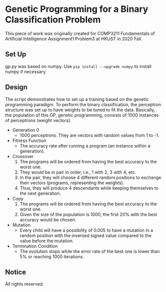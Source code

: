 # Genetic Programming for a Binary Classification Problem
This piece of work was originally created for COMP3211 Fundamentals of Artificial Intelligence Assignment1 Problem3 at HKUST in 2020 Fall.

## Set Up
gp.py was based on numpy. Use `pip install --upgrade numpy` to install numpy if necessary.

## Design
The script demonstrates how to set up a training based on the genetic programming paradigm. To perform the binary classification, the perceptron structure was set up to have weights to be tuned to fit the data. Basically, the population of this GP, genetic programming, consists of 1000 instances of perceptrons (weight vectors).
* Generation 0
  * 1000 perceptrons. They are vectors with random values from 1 to -1.
* Fitness Function
  * The accuracy rate after running a program (an instance within a generation).
* Crossover
  1. The programs will be ordered from having the best accuracy to the worst one.
  2. They would be in pair in order, i.e., 1 with 2, 3 with 4, etc.
  3. In the pair, they will choose 4 different random positions to exchange their vectors (programs, representing the weights).
  4. Thus, they will produce 4 descendants while keeping themselves to the next generation.
* Copy
  1. The programs will be ordered from having the best accuracy to the worst one.
  2.  Given the size of the population is 1000, the first 20% with the best accuracy would be chosen.
* Mutation
  * Every child will have a possibility of 0.005 to have a mutation in a random position with the inversed signed value compared to the value before the mutation.
* Termination Condition
  * The evolution stops while the error rate of the best one is lower than 5% or reaching 1000 iterations.

## Notice
All rights reserved.